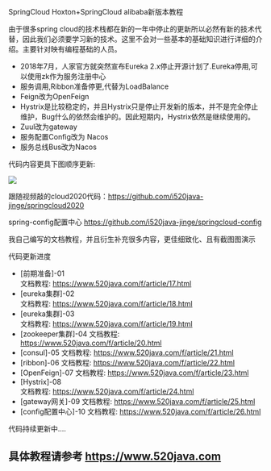 SpringCloud Hoxton+SpringCloud alibaba新版本教程

由于很多spring cloud的技术栈都在新的一年中停止的更新所以必然有新的技术代替，因此我们必须要学习新的技术。这里不会对一些基本的基础知识进行详细的介绍。主要针对映有编程基础的人员。
- 2018年7月，人家官方就突然宣布Eureka 2.x停止开源计划了.Eureka停用,可以使用zk作为服务注册中心
- 服务调用,Ribbon准备停更,代替为LoadBalance
- Feign改为OpenFeign
- Hystrix是比较稳定的，并且Hystrix只是停止开发新的版本，并不是完全停止维护，Bug什么的依然会维护的。因此短期内，Hystrix依然是继续使用的。
- Zuul改为gateway
- 服务配置Config改为  Nacos
- 服务总线Bus改为Nacos



代码内容更具下图顺序更新:

![](https://www.520java.cn/81b651f7fcbb7ab9c97895b20f93db6c_jinBlog_20200518_cloudupdate-01.png)

跟随视频敲的cloud2020代码：https://github.com/i520java-jinge/springcloud2020

spring-config配置中心 https://github.com/i520java-jinge/springcloud-config

我自己编写的文档教程，并且衍生补充很多内容，更佳细致化、且有截图图演示

代码更新进度

- [前期准备]-01  
    文档教程: https://www.520java.com/f/article/17.html
- [eureka集群]-02  
    文档教程: https://www.520java.com/f/article/18.html
- [eureka集群]-03  
    文档教程: https://www.520java.com/f/article/19.html
- [zookeeper集群]-04 
    文档教程: https://www.520java.com/f/article/20.html
- [consul]-05
    文档教程: https://www.520java.com/f/article/21.html
- [ribbon]-06
    文档教程: https://www.520java.com/f/article/22.html
- [OpenFeign]-07
    文档教程: https://www.520java.com/f/article/23.html
- [Hystrix]-08    
    文档教程: https://www.520java.com/f/article/24.html
- [gateway网关]-09 
    文档教程: https://www.520java.com/f/article/25.html
- [config配置中心]-10
    文档教程: https://www.520java.com/f/article/26.html

代码持续更新中....

## 具体教程请参考 https://www.520java.com
